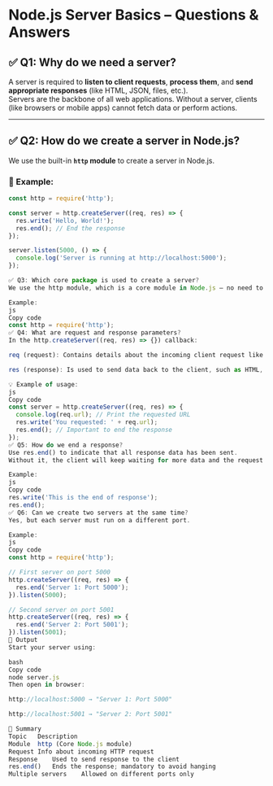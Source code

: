 # Node.js Server Basics – Questions & Answers

## ✅ Q1: Why do we need a server?

A server is required to **listen to client requests**, **process them**, and **send appropriate responses** (like HTML, JSON, files, etc.).  
Servers are the backbone of all web applications. Without a server, clients (like browsers or mobile apps) cannot fetch data or perform actions.

---

## ✅ Q2: How do we create a server in Node.js?

We use the built-in **`http` module** to create a server in Node.js.

### 🔧 Example:
```js
const http = require('http');

const server = http.createServer((req, res) => {
  res.write('Hello, World!');
  res.end(); // End the response
});

server.listen(5000, () => {
  console.log('Server is running at http://localhost:5000');
});

✅ Q3: Which core package is used to create a server?
We use the http module, which is a core module in Node.js — no need to install it separately.

Example:
js
Copy code
const http = require('http');
✅ Q4: What are request and response parameters?
In the http.createServer((req, res) => {}) callback:

req (request): Contains details about the incoming client request like URL, headers, HTTP method, etc.

res (response): Is used to send data back to the client, such as HTML, JSON, or files.

💡 Example of usage:
js
Copy code
const server = http.createServer((req, res) => {
  console.log(req.url); // Print the requested URL
  res.write('You requested: ' + req.url);
  res.end(); // Important to end the response
});
✅ Q5: How do we end a response?
Use res.end() to indicate that all response data has been sent.
Without it, the client will keep waiting for more data and the request may hang.

Example:
js
Copy code
res.write('This is the end of response');
res.end();
✅ Q6: Can we create two servers at the same time?
Yes, but each server must run on a different port.

Example:
js
Copy code
const http = require('http');

// First server on port 5000
http.createServer((req, res) => {
  res.end('Server 1: Port 5000');
}).listen(5000);

// Second server on port 5001
http.createServer((req, res) => {
  res.end('Server 2: Port 5001');
}).listen(5001);
🚀 Output
Start your server using:

bash
Copy code
node server.js
Then open in browser:

http://localhost:5000 → "Server 1: Port 5000"

http://localhost:5001 → "Server 2: Port 5001"

📌 Summary
Topic	Description
Module	http (Core Node.js module)
Request	Info about incoming HTTP request
Response	Used to send response to the client
res.end()	Ends the response; mandatory to avoid hanging
Multiple servers	Allowed on different ports only
